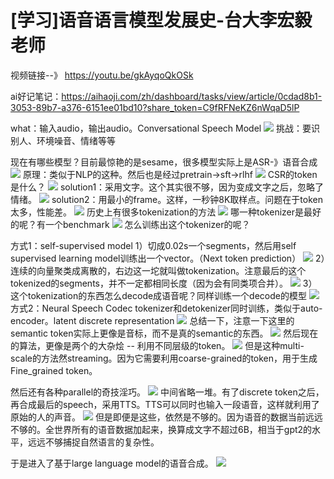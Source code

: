 # [学习]语音语言模型发展史-台大李宏毅老师
视频链接--》 https://youtu.be/gkAyqoQkOSk

ai好记笔记：https://aihaoji.com/zh/dashboard/tasks/view/article/0cdad8b1-3053-89b7-a376-6151ee01bd10?share_token=C9fRFNeKZ6nWqaD5lP

what：输入audio，输出audio。Conversational Speech Model
![](attachments/Pasted%20image%2020250914233704.png)
挑战：要识别人、环境噪音、情绪等等

现在有哪些模型？目前最惊艳的是sesame，很多模型实际上是ASR-》语音合成
![](attachments/Pasted%20image%2020250914233824.png)
原理：类似于NLP的这种。然后也是经过pretrain->sft->rlhf
![](attachments/Pasted%20image%2020250915000040.png)
CSR的token是什么？
![](attachments/Pasted%20image%2020250915000204.png)
solution1：采用文字。这个其实很不够，因为变成文字之后，忽略了情绪。
![](attachments/Pasted%20image%2020250915000328.png)
solution2：用最小的frame。这样，一秒钟8K取样点。问题在于token太多，性能差。
![](attachments/Pasted%20image%2020250915000437.png)
历史上有很多tokenization的方法
![](attachments/Pasted%20image%2020250915001102.png)
哪一种tokenizer是最好的呢？有一个benchmark
![](attachments/Pasted%20image%2020250915001337.png)
怎么训练出这个tokenizer的呢？

方式1：self-supervised model
1）切成0.02s一个segments，然后用self supervised learning model训练出一个vector。（Next token prediction）
![](attachments/Pasted%20image%2020250915001447.png)
2）连续的向量聚类成离散的，右边这一坨就叫做tokenization。注意最后的这个tokenized的segments，并不一定都相同长度（因为会有同类项合并）。
![](attachments/Pasted%20image%2020250915001630.png)
3）这个tokenization的东西怎么decode成语音呢？同样训练一个decode的模型
![](attachments/Pasted%20image%2020250915001749.png)
方式2：Neural Speech Codec
tokenizer和detokenizer同时训练，类似于auto-encoder。latent discrete representation
![](attachments/Pasted%20image%2020250915001927.png)
总结一下，注意一下这里的semantic token实际上更像是音标，而不是真的semantic的东西。
![](attachments/Pasted%20image%2020250915002417.png)
然后现在的算法，更像是两个的大杂烩 -- 利用不同层级的token。
![](attachments/Pasted%20image%2020250915002734.png)
但是这种multi-scale的方法然streaming。因为它需要利用coarse-grained的token，用于生成Fine_grained token。

然后还有各种parallel的奇技淫巧。
![](attachments/Pasted%20image%2020250915003006.png)
中间省略一堆。有了discrete token之后，再合成最后的speech，采用TTS。TTS可以同时也输入一段语音，这样就利用了原始的人的声音。
![](attachments/Pasted%20image%2020250915003841.png)
但是即便是这些，依然是不够的。因为语音的数据当前远远不够的。全世界所有的语音数据加起来，换算成文字不超过6B，相当于gpt2的水平，远远不够捕捉自然语言的复杂性。

于是进入了基于large language model的语音合成。
![](attachments/Pasted%20image%2020250915011516.png)